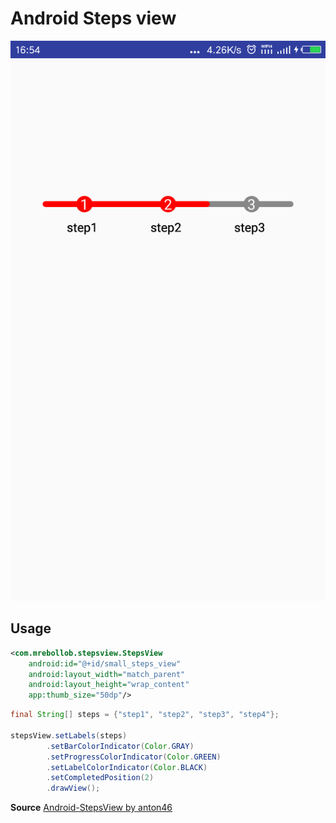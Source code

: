 # Android Steps view

![Example image](./image.png)

## Usage

```xml
<com.mrebollob.stepsview.StepsView
    android:id="@+id/small_steps_view"
    android:layout_width="match_parent"
    android:layout_height="wrap_content"
    app:thumb_size="50dp"/>
```

```java
final String[] steps = {"step1", "step2", "step3", "step4"};

stepsView.setLabels(steps)
        .setBarColorIndicator(Color.GRAY)
        .setProgressColorIndicator(Color.GREEN)
        .setLabelColorIndicator(Color.BLACK)
        .setCompletedPosition(2)
        .drawView();
```

**Source**
[Android-StepsView by anton46](https://github.com/anton46/Android-StepsView)
